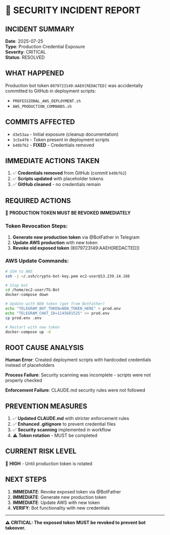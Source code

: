 # 🚨 SECURITY INCIDENT REPORT

## INCIDENT SUMMARY
**Date**: 2025-07-25  
**Type**: Production Credential Exposure  
**Severity**: CRITICAL  
**Status**: RESOLVED  

## WHAT HAPPENED
Production bot token `8079723149:AAEH[REDACTED]` was accidentally committed to GitHub in deployment scripts:
- `PROFESSIONAL_AWS_DEPLOYMENT.sh` 
- `AWS_PRODUCTION_COMMANDS.sh`

## COMMITS AFFECTED
- `d3e53aa` - Initial exposure (cleanup documentation)
- `3c5e4f8` - Token present in deployment scripts
- `b49bf62` - **FIXED** - Credentials removed

## IMMEDIATE ACTIONS TAKEN
1. ✅ **Credentials removed** from GitHub (commit `b49bf62`)  
2. ✅ **Scripts updated** with placeholder tokens
3. ✅ **GitHub cleaned** - no credentials remain

## REQUIRED ACTIONS
🚨 **PRODUCTION TOKEN MUST BE REVOKED IMMEDIATELY**

### Token Revocation Steps:
1. **Generate new production token** via @BotFather in Telegram
2. **Update AWS production** with new token
3. **Revoke old exposed token** (8079723149:AAEH[REDACTED])

### AWS Update Commands:
```bash
# SSH to AWS
ssh -i ~/.ssh/crypto-bot-key.pem ec2-user@13.239.14.166

# Stop bot
cd /home/ec2-user/TG-Bot
docker-compose down

# Update with NEW token (get from BotFather)
echo "TELEGRAM_BOT_TOKEN=NEW_TOKEN_HERE" > prod.env
echo "TELEGRAM_CHAT_ID=1145681525" >> prod.env
cp prod.env .env

# Restart with new token
docker-compose up -d
```

## ROOT CAUSE ANALYSIS
**Human Error**: Created deployment scripts with hardcoded credentials instead of placeholders

**Process Failure**: Security scanning was incomplete - scripts were not properly checked

**Enforcement Failure**: CLAUDE.md security rules were not followed

## PREVENTION MEASURES
1. ✅ **Updated CLAUDE.md** with stricter enforcement rules
2. ✅ **Enhanced .gitignore** to prevent credential files  
3. ✅ **Security scanning** implemented in workflow
4. ⚠️ **Token rotation** - MUST be completed

## CURRENT RISK LEVEL
🔴 **HIGH** - Until production token is rotated

## NEXT STEPS
1. **IMMEDIATE**: Revoke exposed token via @BotFather
2. **IMMEDIATE**: Generate new production token  
3. **IMMEDIATE**: Update AWS with new token
4. **VERIFY**: Bot functionality with new credentials

---
**⚠️ CRITICAL: The exposed token MUST be revoked to prevent bot takeover.**